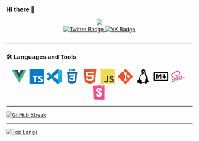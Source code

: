 ### Hi there 👋

<div id="header" align="center">
  <img src="https://media.giphy.com/media/M9gbBd9nbDrOTu1Mqx/giphy.gif" width="100"/>
</div>

<div id="badges" align="center">
  <a href="https://twitter.com/alexlit_webdev">
      <img src="https://img.shields.io/badge/Twitter-blue?style=for-the-badge&logo=twitter&logoColor=white" alt="Twitter Badge"/>
  </a>
  <a href="https://vk.com/alexlit_webdev">
    <img src="https://img.shields.io/badge/VK-blue?style=for-the-badge&logo=vk&logoColor=white" alt="VK Badge"/>
  </a>
</div>

<div align="center">
<img src="https://komarev.com/ghpvc/?username=alex-lit&style=flat-square&color=blue" alt=""/>
</div>

---

### :hammer_and_wrench: Languages and Tools

<div  align="center">
  <img src="https://github.com/devicons/devicon/blob/master/icons/vuejs/vuejs-original.svg"  width="40" height="40"/>&nbsp;
  <img src="https://github.com/devicons/devicon/blob/master/icons/typescript/typescript-plain.svg"   width="40" height="40"/>&nbsp;
  <img src="https://github.com/devicons/devicon/blob/master/icons/vscode/vscode-original.svg"  width="40" height="40"/>&nbsp;
  <img src="https://github.com/devicons/devicon/blob/master/icons/css3/css3-plain-wordmark.svg"  width="40" height="40"/>&nbsp;
  <img src="https://github.com/devicons/devicon/blob/master/icons/html5/html5-original.svg"width="40" height="40"/>&nbsp;
  <img src="https://github.com/devicons/devicon/blob/master/icons/javascript/javascript-original.svg"  width="40" height="40"/>&nbsp;
  <img src="https://github.com/devicons/devicon/blob/master/icons/git/git-plain.svg" width="40" height="40"/>&nbsp;
  <img src="https://github.com/devicons/devicon/blob/master/icons/linux/linux-plain.svg" width="40" height="40"/>&nbsp;
  <img src="https://github.com/devicons/devicon/blob/master/icons/markdown/markdown-original.svg"  width="40" height="40"/>&nbsp;
  <img src="https://github.com/devicons/devicon/blob/master/icons/sass/sass-original.svg" width="40" height="40"/>&nbsp;
  <img src="https://github.com/devicons/devicon/blob/master/icons/storybook/storybook-plain.svg" width="40" height="40"/>&nbsp;
</div>

---

[![GitHub Streak](http://github-readme-streak-stats.herokuapp.com?user=alex-lit&theme=transparent&card_width=846&locale=ru)](https://git.io/streak-stats)

---

[![Top Langs](https://github-readme-stats.vercel.app/api/top-langs/?username=alex-lit&layout=compact&theme=transparent&card_width=846&locale=ru)](https://github.com/anuraghazra/github-readme-stats)
